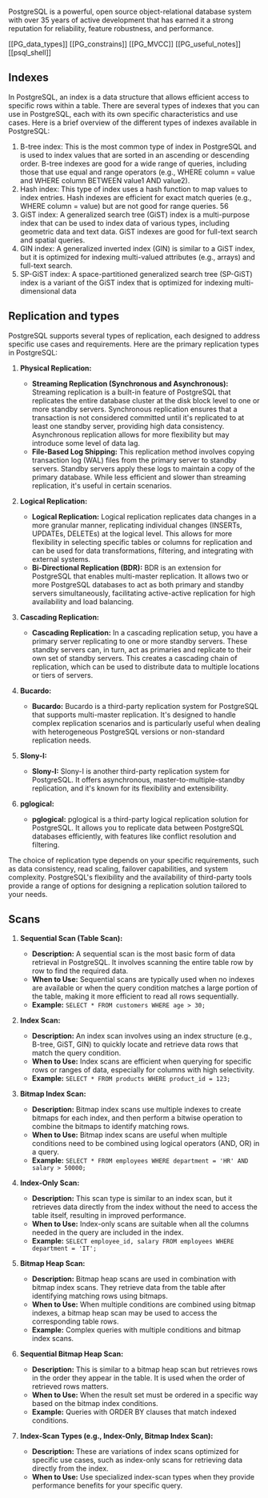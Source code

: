 

PostgreSQL is a powerful, open source object-relational database system with over 35 years of active development that has earned it a strong reputation for reliability, feature robustness, and performance.

[[PG_data_types]]
[[PG_constrains]]
[[PG_MVCC]]
[[PG_useful_notes]]
[[psql_shell]]
## Indexes
In PostgreSQL, an index is a data structure that allows efficient access to specific rows within a table. There are several types of indexes that you can use in PostgreSQL, each with its own specific characteristics and use cases. Here is a brief overview of the different types of indexes available in PostgreSQL: 
1. B-tree index: This is the most common type of index in PostgreSQL and is used to index values that are sorted in an ascending or descending order. B-tree indexes are good for a wide range of queries, including those that use equal and range operators (e.g., WHERE column = value and WHERE column BETWEEN value1 AND value2). 
2. Hash index: This type of index uses a hash function to map values to index entries. Hash indexes are efficient for exact match queries (e.g., WHERE column = value) but are not good for range queries. 56 
3. GiST index: A generalized search tree (GiST) index is a multi-purpose index that can be used to index data of various types, including geometric data and text data. GiST indexes are good for full-text search and spatial queries. 
4. GIN index: A generalized inverted index (GIN) is similar to a GiST index, but it is optimized for indexing multi-valued attributes (e.g., arrays) and full-text search. 
5. SP-GiST index: A space-partitioned generalized search tree (SP-GiST) index is a variant of the GiST index that is optimized for indexing multi-dimensional data
## Replication and types
PostgreSQL supports several types of replication, each designed to address specific use cases and requirements. Here are the primary replication types in PostgreSQL:

1. **Physical Replication:**
    
    - **Streaming Replication (Synchronous and Asynchronous):** Streaming replication is a built-in feature of PostgreSQL that replicates the entire database cluster at the disk block level to one or more standby servers. Synchronous replication ensures that a transaction is not considered committed until it's replicated to at least one standby server, providing high data consistency. Asynchronous replication allows for more flexibility but may introduce some level of data lag. 
    - **File-Based Log Shipping:** This replication method involves copying transaction log (WAL) files from the primary server to standby servers. Standby servers apply these logs to maintain a copy of the primary database. While less efficient and slower than streaming replication, it's useful in certain scenarios. 
2. **Logical Replication:**
    - **Logical Replication:** Logical replication replicates data changes in a more granular manner, replicating individual changes (INSERTs, UPDATEs, DELETEs) at the logical level. This allows for more flexibility in selecting specific tables or columns for replication and can be used for data transformations, filtering, and integrating with external systems.
    - **Bi-Directional Replication (BDR):** BDR is an extension for PostgreSQL that enables multi-master replication. It allows two or more PostgreSQL databases to act as both primary and standby servers simultaneously, facilitating active-active replication for high availability and load balancing.
3. **Cascading Replication:**
    - **Cascading Replication:** In a cascading replication setup, you have a primary server replicating to one or more standby servers. These standby servers can, in turn, act as primaries and replicate to their own set of standby servers. This creates a cascading chain of replication, which can be used to distribute data to multiple locations or tiers of servers.
4. **Bucardo:**
    - **Bucardo:** Bucardo is a third-party replication system for PostgreSQL that supports multi-master replication. It's designed to handle complex replication scenarios and is particularly useful when dealing with heterogeneous PostgreSQL versions or non-standard replication needs.
5. **Slony-I:**
    - **Slony-I:** Slony-I is another third-party replication system for PostgreSQL. It offers asynchronous, master-to-multiple-standby replication, and it's known for its flexibility and extensibility.
6. **pglogical:**
    - **pglogical:** pglogical is a third-party logical replication solution for PostgreSQL. It allows you to replicate data between PostgreSQL databases efficiently, with features like conflict resolution and filtering.

The choice of replication type depends on your specific requirements, such as data consistency, read scaling, failover capabilities, and system complexity. PostgreSQL's flexibility and the availability of third-party tools provide a range of options for designing a replication solution tailored to your needs.

## Scans
1. **Sequential Scan (Table Scan):**
    
    - **Description:** A sequential scan is the most basic form of data retrieval in PostgreSQL. It involves scanning the entire table row by row to find the required data.
    - **When to Use:** Sequential scans are typically used when no indexes are available or when the query condition matches a large portion of the table, making it more efficient to read all rows sequentially.
    - **Example:** `SELECT * FROM customers WHERE age > 30;`
2. **Index Scan:**
    
    - **Description:** An index scan involves using an index structure (e.g., B-tree, GiST, GIN) to quickly locate and retrieve data rows that match the query condition.
    - **When to Use:** Index scans are efficient when querying for specific rows or ranges of data, especially for columns with high selectivity.
    - **Example:** `SELECT * FROM products WHERE product_id = 123;`
3. **Bitmap Index Scan:**
    
    - **Description:** Bitmap index scans use multiple indexes to create bitmaps for each index, and then perform a bitwise operation to combine the bitmaps to identify matching rows.
    - **When to Use:** Bitmap index scans are useful when multiple conditions need to be combined using logical operators (AND, OR) in a query.
    - **Example:** `SELECT * FROM employees WHERE department = 'HR' AND salary > 50000;`
4. **Index-Only Scan:**
    
    - **Description:** This scan type is similar to an index scan, but it retrieves data directly from the index without the need to access the table itself, resulting in improved performance.
    - **When to Use:** Index-only scans are suitable when all the columns needed in the query are included in the index.
    - **Example:** `SELECT employee_id, salary FROM employees WHERE department = 'IT';`
5. **Bitmap Heap Scan:**
    
    - **Description:** Bitmap heap scans are used in combination with bitmap index scans. They retrieve data from the table after identifying matching rows using bitmaps.
    - **When to Use:** When multiple conditions are combined using bitmap indexes, a bitmap heap scan may be used to access the corresponding table rows.
    - **Example:** Complex queries with multiple conditions and bitmap index scans.
6. **Sequential Bitmap Heap Scan:**
    
    - **Description:** This is similar to a bitmap heap scan but retrieves rows in the order they appear in the table. It is used when the order of retrieved rows matters.
    - **When to Use:** When the result set must be ordered in a specific way based on the bitmap index conditions.
    - **Example:** Queries with ORDER BY clauses that match indexed conditions.
7. **Index-Scan Types (e.g., Index-Only, Bitmap Index Scan):**
    
    - **Description:** These are variations of index scans optimized for specific use cases, such as index-only scans for retrieving data directly from the index.
    - **When to Use:** Use specialized index-scan types when they provide performance benefits for your specific query.
